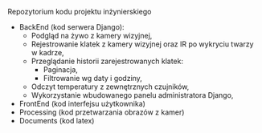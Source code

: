 ﻿Repozytorium kodu projektu inżynierskiego
 
 - BackEnd (kod serwera Django):
   - Podgląd na żywo z kamery wizyjnej,
   - Rejestrowanie klatek z kamery wizyjnej oraz IR po wykryciu twarzy w kadrze,
   - Przeglądanie historii zarejestrowanych klatek:
     - Paginacja,
     - Filtrowanie wg daty i godziny,
   - Odczyt temperatury z zewnętrznych czujników,
   - Wykorzystanie wbudowanego panelu administratora Django,
 - FrontEnd (kod interfejsu użytkownika)
 - Processing (kod przetwarzania obrazów z kamer)
 - Documents (kod latex)
